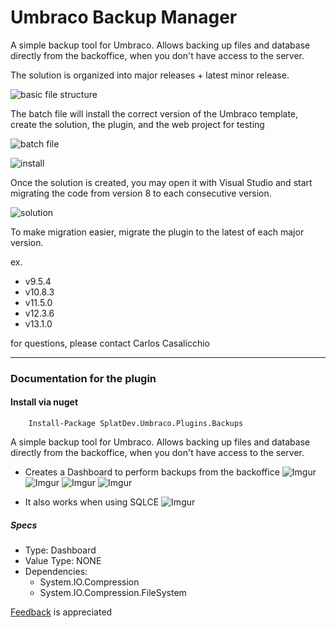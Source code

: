 # Umbraco Backup Manager
A simple backup tool for Umbraco. Allows backing up files and database directly from the backoffice, when you don't have access to the server.

The solution is organized into major releases + latest minor release.

![basic file structure](https://i.imgur.com/j6BuG6t.png)

The batch file will install the correct version of the Umbraco template, create the solution, the plugin, and the web project for testing

![batch file](https://i.imgur.com/CfXWXQE.png)

![install](https://i.imgur.com/btMXhRr.png)

Once the solution is created, you may open it with Visual Studio and start migrating the code from version 8 to each consecutive version.

![solution](https://i.imgur.com/akIe01V.png)


To make migration easier, migrate the plugin to the latest of each major version.

ex.  
- v9.5.4
- v10.8.3
- v11.5.0
- v12.3.6
- v13.1.0

for questions, please contact Carlos Casalicchio

-----

### Documentation for the plugin

#### Install via nuget

		Install-Package SplatDev.Umbraco.Plugins.Backups

A simple backup tool for Umbraco. Allows backing up files and database directly from the backoffice, when you don't have access to the server.

- Creates a Dashboard to perform backups from the backoffice
	![Imgur](https://i.imgur.com/5wtidnD.png)
	![Imgur](https://i.imgur.com/079jIqN.png)
	![Imgur](https://i.imgur.com/NICZcBV.png)
	![Imgur](https://i.imgur.com/T7dJcie.png)


- It also works when using SQLCE
	![Imgur](https://i.imgur.com/PrjfTv0.png)

##### Specs
- Type: Dashboard
- Value Type: NONE
- Dependencies:
  - System.IO.Compression
  - System.IO.Compression.FileSystem

[Feedback](mailto:feedback@splatdev.com) is appreciated